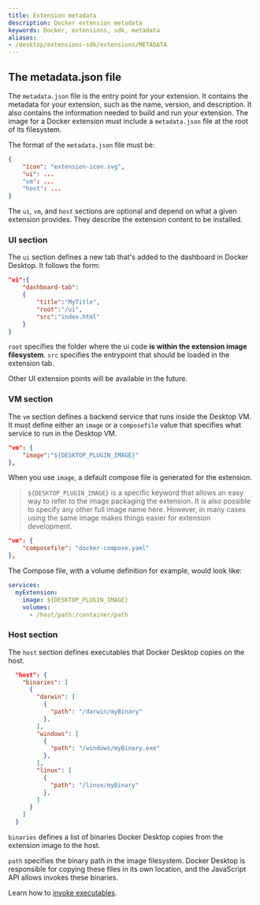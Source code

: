 ```yaml
---
title: Extension metadata
description: Docker extension metadata
keywords: Docker, extensions, sdk, metadata
aliases:
- /desktop/extensions-sdk/extensions/METADATA
---
```


## The metadata.json file

The `metadata.json` file is the entry point for your extension. It contains the metadata for your extension, such as the
name, version, and description. It also contains the information needed to build and run your extension. The image for
a Docker extension must include a `metadata.json` file at the root of its filesystem.

The format of the `metadata.json` file must be:

```json
{
    "icon": "extension-icon.svg",
    "ui": ...
    "vm": ...
    "host": ...
}
```

The `ui`, `vm`, and `host` sections are optional and depend on what a given extension provides. They describe the extension content to be installed.

### UI section

The `ui` section defines a new tab that's added to the dashboard in Docker Desktop. It follows the form:

```json
"ui":{
    "dashboard-tab":
    {
        "title":"MyTitle",
        "root":"/ui",
        "src":"index.html"
    }
}
```

`root` specifies the folder where the ui code **is within the extension image filesystem**.
`src` specifies the entrypoint that should be loaded in the extension tab.

Other UI extension points will be available in the future.

### VM section

The `vm` section defines a backend service that runs inside the Desktop VM. It must define either an `image` or a
`composefile` value that specifies what service to run in the Desktop VM.

```json
"vm": {
    "image":"${DESKTOP_PLUGIN_IMAGE}"
},
```

When you use `image`, a default compose file is generated for the extension.

> `${DESKTOP_PLUGIN_IMAGE}` is a specific keyword that allows an easy way to refer to the image packaging the extension.
> It is also possible to specify any other full image name here. However, in many cases using the same image makes
> things easier for extension development.

```json
"vm": {
    "composefile": "docker-compose.yaml"
},
```

The Compose file, with a volume definition for example, would look like:

```yaml
services:
  myExtension:
    image: ${DESKTOP_PLUGIN_IMAGE}
    volumes:
      - /host/path:/container/path
```

### Host section

The `host` section defines executables that Docker Desktop copies on the host.

```json
  "host": {
    "binaries": [
      {
        "darwin": [
          {
            "path": "/darwin/myBinary"
          },
        ],
        "windows": [
          {
            "path": "/windows/myBinary.exe"
          },
        ],
        "linux": [
          {
            "path": "/linux/myBinary"
          },
        ]
      }
    ]
  }
```

`binaries` defines a list of binaries Docker Desktop copies from the extension image to the host.

`path` specifies the binary path in the image filesystem. Docker Desktop is responsible for copying these files in its own location, and the JavaScript API allows invokes these binaries.

Learn how to [invoke executables](../guides/invoke-host-binaries.md).